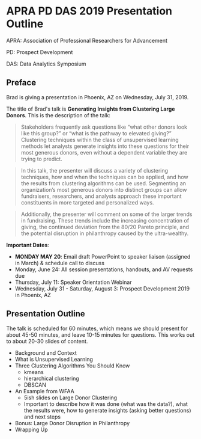 # APRA PD DAS 2019 Presentation Outline

APRA: Association of Professional Researchers for Advancement 

PD: Prospect Development

DAS: Data Analytics Symposium

## Preface

Brad is giving a presentation in Phoenix, AZ on Wednesday, July 31, 2019.

The title of Brad's talk is __Generating Insights from Clustering Large Donors__. This is the description of the talk:

> Stakeholders frequently ask questions like “what other donors look like this group?” or “what is the pathway to elevated giving?” Clustering techniques within the class of unsupervised learning methods let analysts generate insights into these questions for their most generous donors, even without a dependent variable they are trying to predict. 

> In this talk, the presenter will discuss a variety of clustering techniques, how and when the techniques can be applied, and how the results from clustering algorithms can be used. Segmenting an organization’s most generous donors into distinct groups can allow fundraisers, researchers, and analysts approach these important constituents in more targeted and personalized ways.

> Additionally, the presenter will comment on some of the larger trends in fundraising. These trends include the increasing concentration of giving, the continued deviation from the 80/20 Pareto principle, and the potential disruption in philanthropy caused by the ultra-wealthy.

__Important Dates__:

- __MONDAY MAY 20__: Email draft PowerPoint to speaker liaison (assigned in March) & schedule call to discuss
- Monday, June 24: All session presentations, handouts, and AV requests due 
- Thursday, July 11: Speaker Orientation Webinar
- Wednesday, July 31 - Saturday, August 3: Prospect Development 2019 in Phoenix, AZ


## Presentation Outline

The talk is scheduled for 60 minutes, which means we should present for about 45-50 minutes, and leave 10-15 minutes for questions. This works out to about 20-30 slides of content.

 - Background and Context
 - What is Unsupervised Learning
 - Three Clustering Algorithms You Should Know
     + kmeans
     + hierarchical clustering
     + DBSCAN
 - An Example from WFAA
     + 5ish slides on Large Donor Clustering
     + Important to describe how it was done (what was the data?), what the results were, how to generate insights (asking better questions) and next steps
 - Bonus: Large Donor Disruption in Philanthropy
 - Wrapping Up


